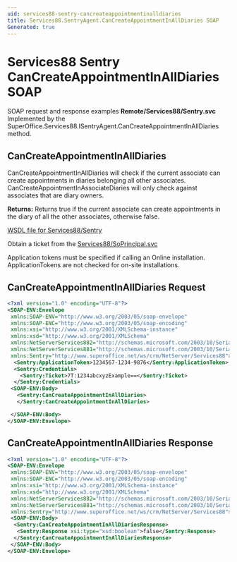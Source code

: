 ```yaml
---
uid: services88-sentry-cancreateappointmentinalldiaries
title: Services88.SentryAgent.CanCreateAppointmentInAllDiaries SOAP
Generated: true
---
```


# Services88 Sentry CanCreateAppointmentInAllDiaries SOAP

SOAP request and response examples **Remote/Services88/Sentry.svc**
Implemented by the <see cref="M:SuperOffice.Services88.ISentryAgent.CanCreateAppointmentInAllDiaries">SuperOffice.Services88.ISentryAgent.CanCreateAppointmentInAllDiaries</see> method.

## CanCreateAppointmentInAllDiaries

CanCreateAppointmentInAllDiaries will check if the current associate can create appointments in diaries belonging all other associates. CanCreateAppointmentInAssociateDiaries will only check against associates that are diary owners.


**Returns:** Returns true if the current associate can create appointments in the diary of all the other associates, otherwise false.


[WSDL file for Services88/Sentry](../Services88-Sentry.md)

Obtain a ticket from the [Services88/SoPrincipal.svc](../SoPrincipal/index.md)

Application tokens must be specified if calling an Online installation. ApplicationTokens are not checked for on-site installations.

## CanCreateAppointmentInAllDiaries Request

```xml
<?xml version="1.0" encoding="UTF-8"?>
<SOAP-ENV:Envelope
 xmlns:SOAP-ENV="http://www.w3.org/2003/05/soap-envelope"
 xmlns:SOAP-ENC="http://www.w3.org/2003/05/soap-encoding"
 xmlns:xsi="http://www.w3.org/2001/XMLSchema-instance"
 xmlns:xsd="http://www.w3.org/2001/XMLSchema"
 xmlns:NetServerServices882="http://schemas.microsoft.com/2003/10/Serialization/Arrays"
 xmlns:NetServerServices881="http://schemas.microsoft.com/2003/10/Serialization/"
 xmlns:Sentry="http://www.superoffice.net/ws/crm/NetServer/Services88">
  <Sentry:ApplicationToken>1234567-1234-9876</Sentry:ApplicationToken>
  <Sentry:Credentials>
    <Sentry:Ticket>7T:1234abcxyzExample==</Sentry:Ticket>
  </Sentry:Credentials>
 <SOAP-ENV:Body>
   <Sentry:CanCreateAppointmentInAllDiaries>
   </Sentry:CanCreateAppointmentInAllDiaries>

 </SOAP-ENV:Body>
</SOAP-ENV:Envelope>

```


## CanCreateAppointmentInAllDiaries Response

```xml
<?xml version="1.0" encoding="UTF-8"?>
<SOAP-ENV:Envelope
 xmlns:SOAP-ENV="http://www.w3.org/2003/05/soap-envelope"
 xmlns:SOAP-ENC="http://www.w3.org/2003/05/soap-encoding"
 xmlns:xsi="http://www.w3.org/2001/XMLSchema-instance"
 xmlns:xsd="http://www.w3.org/2001/XMLSchema"
 xmlns:NetServerServices882="http://schemas.microsoft.com/2003/10/Serialization/Arrays"
 xmlns:NetServerServices881="http://schemas.microsoft.com/2003/10/Serialization/"
 xmlns:Sentry="http://www.superoffice.net/ws/crm/NetServer/Services88">
 <SOAP-ENV:Body>
  <Sentry:CanCreateAppointmentInAllDiariesResponse>
   <Sentry:Response xsi:type="xsd:boolean">false</Sentry:Response>
  </Sentry:CanCreateAppointmentInAllDiariesResponse>
 </SOAP-ENV:Body>
</SOAP-ENV:Envelope>

```

